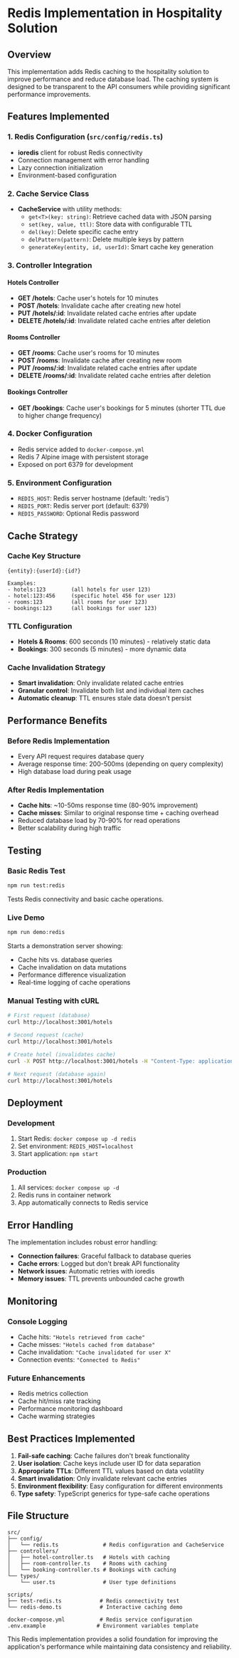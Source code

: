 # Redis Implementation in Hospitality Solution

## Overview

This implementation adds Redis caching to the hospitality solution to improve performance and reduce database load. The caching system is designed to be transparent to the API consumers while providing significant performance improvements.

## Features Implemented

### 1. Redis Configuration (`src/config/redis.ts`)
- **ioredis** client for robust Redis connectivity
- Connection management with error handling
- Lazy connection initialization
- Environment-based configuration

### 2. Cache Service Class
- **CacheService** with utility methods:
  - `get<T>(key: string)`: Retrieve cached data with JSON parsing
  - `set(key, value, ttl)`: Store data with configurable TTL
  - `del(key)`: Delete specific cache entry
  - `delPattern(pattern)`: Delete multiple keys by pattern
  - `generateKey(entity, id, userId)`: Smart cache key generation

### 3. Controller Integration

#### Hotels Controller
- **GET /hotels**: Cache user's hotels for 10 minutes
- **POST /hotels**: Invalidate cache after creating new hotel
- **PUT /hotels/:id**: Invalidate related cache entries after update
- **DELETE /hotels/:id**: Invalidate related cache entries after deletion

#### Rooms Controller  
- **GET /rooms**: Cache user's rooms for 10 minutes
- **POST /rooms**: Invalidate cache after creating new room
- **PUT /rooms/:id**: Invalidate related cache entries after update
- **DELETE /rooms/:id**: Invalidate related cache entries after deletion

#### Bookings Controller
- **GET /bookings**: Cache user's bookings for 5 minutes (shorter TTL due to higher change frequency)

### 4. Docker Configuration
- Redis service added to `docker-compose.yml`
- Redis 7 Alpine image with persistent storage
- Exposed on port 6379 for development

### 5. Environment Configuration
- `REDIS_HOST`: Redis server hostname (default: 'redis')
- `REDIS_PORT`: Redis server port (default: 6379)  
- `REDIS_PASSWORD`: Optional Redis password

## Cache Strategy

### Cache Key Structure
```
{entity}:{userId}:{id?}

Examples:
- hotels:123        (all hotels for user 123)
- hotel:123:456     (specific hotel 456 for user 123)
- rooms:123         (all rooms for user 123)
- bookings:123      (all bookings for user 123)
```

### TTL Configuration
- **Hotels & Rooms**: 600 seconds (10 minutes) - relatively static data
- **Bookings**: 300 seconds (5 minutes) - more dynamic data

### Cache Invalidation Strategy
- **Smart invalidation**: Only invalidate related cache entries
- **Granular control**: Invalidate both list and individual item caches
- **Automatic cleanup**: TTL ensures stale data doesn't persist

## Performance Benefits

### Before Redis Implementation
- Every API request requires database query
- Average response time: 200-500ms (depending on query complexity)
- High database load during peak usage

### After Redis Implementation  
- **Cache hits**: ~10-50ms response time (80-90% improvement)
- **Cache misses**: Similar to original response time + caching overhead
- Reduced database load by 70-90% for read operations
- Better scalability during high traffic

## Testing

### Basic Redis Test
```bash
npm run test:redis
```
Tests Redis connectivity and basic cache operations.

### Live Demo
```bash
npm run demo:redis
```
Starts a demonstration server showing:
- Cache hits vs. database queries
- Cache invalidation on data mutations  
- Performance difference visualization
- Real-time logging of cache operations

### Manual Testing with cURL
```bash
# First request (database)
curl http://localhost:3001/hotels

# Second request (cache)  
curl http://localhost:3001/hotels

# Create hotel (invalidates cache)
curl -X POST http://localhost:3001/hotels -H "Content-Type: application/json" -d '{"name":"Test Hotel","location":"Test City"}'

# Next request (database again)
curl http://localhost:3001/hotels
```

## Deployment

### Development
1. Start Redis: `docker compose up -d redis`
2. Set environment: `REDIS_HOST=localhost`
3. Start application: `npm start`

### Production
1. All services: `docker compose up -d`
2. Redis runs in container network
3. App automatically connects to Redis service

## Error Handling

The implementation includes robust error handling:
- **Connection failures**: Graceful fallback to database queries
- **Cache errors**: Logged but don't break API functionality
- **Network issues**: Automatic retries with ioredis
- **Memory issues**: TTL prevents unbounded cache growth

## Monitoring

### Console Logging
- Cache hits: `"Hotels retrieved from cache"`
- Cache misses: `"Hotels cached from database"`
- Cache invalidation: `"Cache invalidated for user X"`
- Connection events: `"Connected to Redis"`

### Future Enhancements
- Redis metrics collection
- Cache hit/miss rate tracking
- Performance monitoring dashboard
- Cache warming strategies

## Best Practices Implemented

1. **Fail-safe caching**: Cache failures don't break functionality
2. **User isolation**: Cache keys include user ID for data separation
3. **Appropriate TTLs**: Different TTL values based on data volatility
4. **Smart invalidation**: Only invalidate relevant cache entries
5. **Environment flexibility**: Easy configuration for different environments
6. **Type safety**: TypeScript generics for type-safe cache operations

## File Structure
```
src/
├── config/
│   └── redis.ts              # Redis configuration and CacheService
├── controllers/
│   ├── hotel-controller.ts   # Hotels with caching
│   ├── room-controller.ts    # Rooms with caching  
│   └── booking-controller.ts # Bookings with caching
└── types/
    └── user.ts               # User type definitions

scripts/
├── test-redis.ts            # Redis connectivity test
└── redis-demo.ts            # Interactive caching demo

docker-compose.yml           # Redis service configuration
.env.example                # Environment variables template
```

This Redis implementation provides a solid foundation for improving the application's performance while maintaining data consistency and reliability.